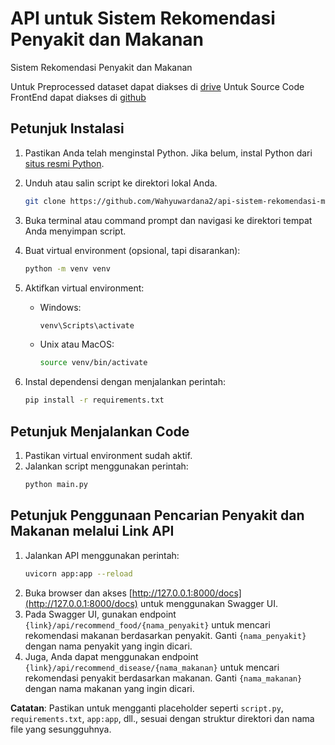 # API untuk Sistem Rekomendasi Penyakit dan Makanan

Sistem Rekomendasi Penyakit dan Makanan

Untuk Preprocessed dataset dapat diakses di [drive](https://drive.google.com/drive/folders/1YMfE7MsEEblWVEM5w0lTZsCWlV5fBY9Y?usp=sharing)
Untuk Source Code FrontEnd dapat diakses di [github](https://github.com/Wahyuwardana2/sehatin)

## Petunjuk Instalasi

1. Pastikan Anda telah menginstal Python. Jika belum, instal Python dari [situs resmi Python](https://www.python.org/).
2. Unduh atau salin script ke direktori lokal Anda.

   ```bash
   git clone https://github.com/Wahyuwardana2/api-sistem-rekomendasi-makanan.git
   ```

3. Buka terminal atau command prompt dan navigasi ke direktori tempat Anda menyimpan script.
4. Buat virtual environment (opsional, tapi disarankan):
   ```bash
   python -m venv venv
   ```
5. Aktifkan virtual environment:
   - Windows:
     ```bash
     venv\Scripts\activate
     ```
   - Unix atau MacOS:
     ```bash
     source venv/bin/activate
     ```
6. Instal dependensi dengan menjalankan perintah:
   ```bash
   pip install -r requirements.txt
   ```

## Petunjuk Menjalankan Code

1. Pastikan virtual environment sudah aktif.
2. Jalankan script menggunakan perintah:
   ```bash
   python main.py
   ```

## Petunjuk Penggunaan Pencarian Penyakit dan Makanan melalui Link API

1. Jalankan API menggunakan perintah:
   ```bash
   uvicorn app:app --reload
   ```
2. Buka browser dan akses [http://127.0.0.1:8000/docs](http://127.0.0.1:8000/docs) untuk menggunakan Swagger UI.
3. Pada Swagger UI, gunakan endpoint `{link}/api/recommend_food/{nama_penyakit}` untuk mencari rekomendasi makanan berdasarkan penyakit. Ganti `{nama_penyakit}` dengan nama penyakit yang ingin dicari.
4. Juga, Anda dapat menggunakan endpoint `{link}/api/recommend_disease/{nama_makanan}` untuk mencari rekomendasi penyakit berdasarkan makanan. Ganti `{nama_makanan}` dengan nama makanan yang ingin dicari.

**Catatan**: Pastikan untuk mengganti placeholder seperti `script.py`, `requirements.txt`, `app:app`, dll., sesuai dengan struktur direktori dan nama file yang sesungguhnya.
